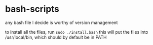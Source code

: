 # bash-scripts
any bash file I decide is worthy of version management

to install all the files, run `sudo ./install.bash`
this will put the files into /usr/local/bin, which should by default be in PATH
